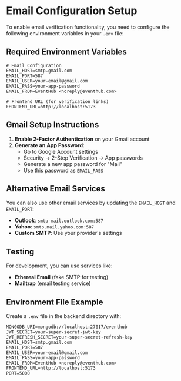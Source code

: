 # Email Configuration Setup

To enable email verification functionality, you need to configure the following environment variables in your `.env` file:

## Required Environment Variables

```env
# Email Configuration
EMAIL_HOST=smtp.gmail.com
EMAIL_PORT=587
EMAIL_USER=your-email@gmail.com
EMAIL_PASS=your-app-password
EMAIL_FROM=EventHub <noreply@eventhub.com>

# Frontend URL (for verification links)
FRONTEND_URL=http://localhost:5173
```

## Gmail Setup Instructions

1. **Enable 2-Factor Authentication** on your Gmail account
2. **Generate an App Password**:
   - Go to Google Account settings
   - Security → 2-Step Verification → App passwords
   - Generate a new app password for "Mail"
   - Use this password as `EMAIL_PASS`

## Alternative Email Services

You can also use other email services by updating the `EMAIL_HOST` and `EMAIL_PORT`:

- **Outlook**: `smtp-mail.outlook.com:587`
- **Yahoo**: `smtp.mail.yahoo.com:587`
- **Custom SMTP**: Use your provider's settings

## Testing

For development, you can use services like:

- **Ethereal Email** (fake SMTP for testing)
- **Mailtrap** (email testing service)

## Environment File Example

Create a `.env` file in the backend directory with:

```env
MONGODB_URI=mongodb://localhost:27017/eventhub
JWT_SECRET=your-super-secret-jwt-key
JWT_REFRESH_SECRET=your-super-secret-refresh-key
EMAIL_HOST=smtp.gmail.com
EMAIL_PORT=587
EMAIL_USER=your-email@gmail.com
EMAIL_PASS=your-app-password
EMAIL_FROM=EventHub <noreply@eventhub.com>
FRONTEND_URL=http://localhost:5173
PORT=5000
```
